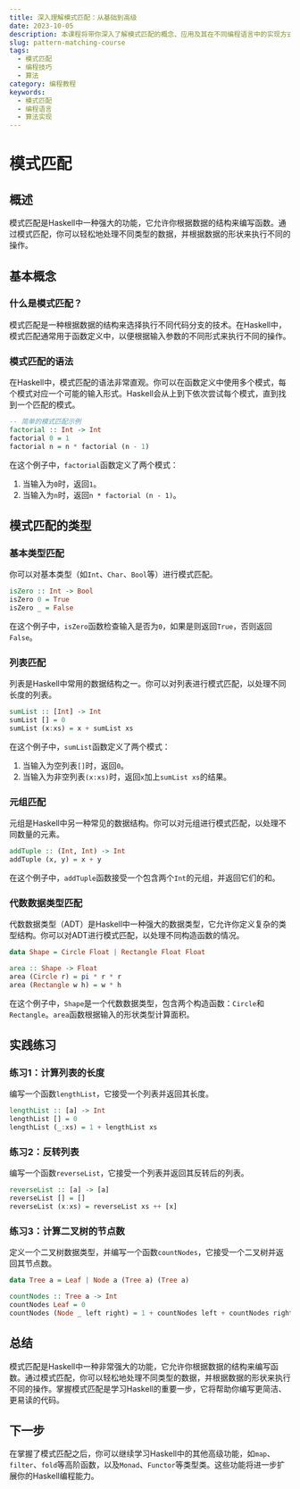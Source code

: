 ```yaml
---
title: 深入理解模式匹配：从基础到高级
date: 2023-10-05
description: 本课程将带你深入了解模式匹配的概念、应用及其在不同编程语言中的实现方式，从基础到高级，逐步提升你的编程技能。
slug: pattern-matching-course
tags:
  - 模式匹配
  - 编程技巧
  - 算法
category: 编程教程
keywords:
  - 模式匹配
  - 编程语言
  - 算法实现
---
```


# 模式匹配

## 概述

模式匹配是Haskell中一种强大的功能，它允许你根据数据的结构来编写函数。通过模式匹配，你可以轻松地处理不同类型的数据，并根据数据的形状来执行不同的操作。

## 基本概念

### 什么是模式匹配？

模式匹配是一种根据数据的结构来选择执行不同代码分支的技术。在Haskell中，模式匹配通常用于函数定义中，以便根据输入参数的不同形式来执行不同的操作。

### 模式匹配的语法

在Haskell中，模式匹配的语法非常直观。你可以在函数定义中使用多个模式，每个模式对应一个可能的输入形式。Haskell会从上到下依次尝试每个模式，直到找到一个匹配的模式。

```haskell
-- 简单的模式匹配示例
factorial :: Int -> Int
factorial 0 = 1
factorial n = n * factorial (n - 1)
```

在这个例子中，`factorial`函数定义了两个模式：
1. 当输入为`0`时，返回`1`。
2. 当输入为`n`时，返回`n * factorial (n - 1)`。

## 模式匹配的类型

### 基本类型匹配

你可以对基本类型（如`Int`、`Char`、`Bool`等）进行模式匹配。

```haskell
isZero :: Int -> Bool
isZero 0 = True
isZero _ = False
```

在这个例子中，`isZero`函数检查输入是否为`0`，如果是则返回`True`，否则返回`False`。

### 列表匹配

列表是Haskell中常用的数据结构之一。你可以对列表进行模式匹配，以处理不同长度的列表。

```haskell
sumList :: [Int] -> Int
sumList [] = 0
sumList (x:xs) = x + sumList xs
```

在这个例子中，`sumList`函数定义了两个模式：
1. 当输入为空列表`[]`时，返回`0`。
2. 当输入为非空列表`(x:xs)`时，返回`x`加上`sumList xs`的结果。

### 元组匹配

元组是Haskell中另一种常见的数据结构。你可以对元组进行模式匹配，以处理不同数量的元素。

```haskell
addTuple :: (Int, Int) -> Int
addTuple (x, y) = x + y
```

在这个例子中，`addTuple`函数接受一个包含两个`Int`的元组，并返回它们的和。

### 代数数据类型匹配

代数数据类型（ADT）是Haskell中一种强大的数据类型，它允许你定义复杂的类型结构。你可以对ADT进行模式匹配，以处理不同构造函数的情况。

```haskell
data Shape = Circle Float | Rectangle Float Float

area :: Shape -> Float
area (Circle r) = pi * r * r
area (Rectangle w h) = w * h
```

在这个例子中，`Shape`是一个代数数据类型，包含两个构造函数：`Circle`和`Rectangle`。`area`函数根据输入的形状类型计算面积。

## 实践练习

### 练习1：计算列表的长度

编写一个函数`lengthList`，它接受一个列表并返回其长度。

```haskell
lengthList :: [a] -> Int
lengthList [] = 0
lengthList (_:xs) = 1 + lengthList xs
```

### 练习2：反转列表

编写一个函数`reverseList`，它接受一个列表并返回其反转后的列表。

```haskell
reverseList :: [a] -> [a]
reverseList [] = []
reverseList (x:xs) = reverseList xs ++ [x]
```

### 练习3：计算二叉树的节点数

定义一个二叉树数据类型，并编写一个函数`countNodes`，它接受一个二叉树并返回其节点数。

```haskell
data Tree a = Leaf | Node a (Tree a) (Tree a)

countNodes :: Tree a -> Int
countNodes Leaf = 0
countNodes (Node _ left right) = 1 + countNodes left + countNodes right
```

## 总结

模式匹配是Haskell中一种非常强大的功能，它允许你根据数据的结构来编写函数。通过模式匹配，你可以轻松地处理不同类型的数据，并根据数据的形状来执行不同的操作。掌握模式匹配是学习Haskell的重要一步，它将帮助你编写更简洁、更易读的代码。

## 下一步

在掌握了模式匹配之后，你可以继续学习Haskell中的其他高级功能，如`map`、`filter`、`fold`等高阶函数，以及`Monad`、`Functor`等类型类。这些功能将进一步扩展你的Haskell编程能力。